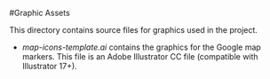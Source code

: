 #Graphic Assets

This directory contains source files for graphics used in the project.

- *map-icons-template.ai* contains the graphics for the Google map markers.
  This file is an Adobe Illustrator CC file (compatible with Illustrator 17+).